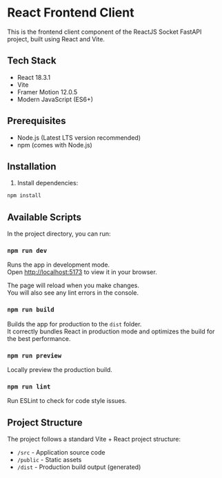 # React Frontend Client

This is the frontend client component of the ReactJS Socket FastAPI project, built using React and Vite.

## Tech Stack

- React 18.3.1
- Vite
- Framer Motion 12.0.5
- Modern JavaScript (ES6+)

## Prerequisites

- Node.js (Latest LTS version recommended)
- npm (comes with Node.js)

## Installation

1. Install dependencies:
```bash
npm install
```

## Available Scripts

In the project directory, you can run:

### `npm run dev`

Runs the app in development mode.\
Open [http://localhost:5173](http://localhost:5173) to view it in your browser.

The page will reload when you make changes.\
You will also see any lint errors in the console.

### `npm run build`

Builds the app for production to the `dist` folder.\
It correctly bundles React in production mode and optimizes the build for the best performance.

### `npm run preview`

Locally preview the production build.

### `npm run lint`

Run ESLint to check for code style issues.


## Project Structure

The project follows a standard Vite + React project structure:

- `/src` - Application source code
- `/public` - Static assets
- `/dist` - Production build output (generated)
